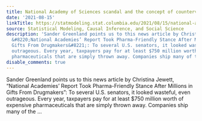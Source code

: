 ```yaml
---
title: National Academy of Sciences scandal and the concept of countervailing power
date: '2021-08-15'
linkTitle: https://statmodeling.stat.columbia.edu/2021/08/15/national-academy-of-sciences-scandal-and-the-concept-of-countervailing-power/
source: Statistical Modeling, Causal Inference, and Social Science
description: 'Sander Greenland points us to this news article by Christina Jewett,
  &#8220;National Academies’ Report Took Pharma-Friendly Stance After Millions in
  Gifts From Drugmakers&#8221;: To several U.S. senators, it looked wasteful, even
  outrageous. Every year, taxpayers pay for at least $750 million worth of expensive
  pharmaceuticals that are simply thrown away. Companies ship many of the ...'
disable_comments: true
---
```

Sander Greenland points us to this news article by Christina Jewett, &#8220;National Academies’ Report Took Pharma-Friendly Stance After Millions in Gifts From Drugmakers&#8221;: To several U.S. senators, it looked wasteful, even outrageous. Every year, taxpayers pay for at least $750 million worth of expensive pharmaceuticals that are simply thrown away. Companies ship many of the ...